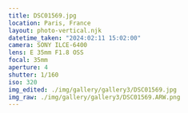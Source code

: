 ```yaml
---
title: DSC01569.jpg
location: Paris, France
layout: photo-vertical.njk
datetime_taken: "2024:02:11 15:02:00"
camera: SONY ILCE-6400
lens: E 35mm F1.8 OSS
focal: 35mm
aperture: 4
shutter: 1/160
iso: 320
img_edited: ./img/gallery/gallery3/DSC01569.jpg
img_raw: ./img/gallery/gallery3/DSC01569.ARW.png
---
```

